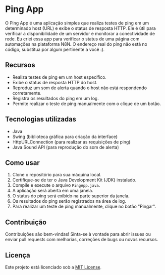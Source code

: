 # Ping App

O Ping App é uma aplicação simples que realiza testes de ping em um determinado host (URL) e exibe o status de resposta HTTP. Ele é útil para verificar a disponibilidade de um servidor e monitorar a conectividade de rede.
Eu criei essa app para verificar o status de uma página com automações na plataforma N8N. 
O endereço real do ping não está no código, substitua por algum pertinente a você :).

## Recursos

- Realiza testes de ping em um host específico.
- Exibe o status de resposta HTTP do host.
- Reproduz um som de alerta quando o host não está respondendo corretamente.
- Registra os resultados do ping em um log.
- Permite realizar o teste de ping manualmente com o clique de um botão.

## Tecnologias utilizadas

- Java
- Swing (biblioteca gráfica para criação da interface)
- HttpURLConnection (para realizar as requisições de ping)
- Java Sound API (para reprodução do som de alerta)

## Como usar

1. Clone o repositório para sua máquina local.
2. Certifique-se de ter o Java Development Kit (JDK) instalado.
3. Compile e execute o arquivo `PingApp.java`.
4. A aplicação será aberta em uma janela.
5. O status do ping será exibido na parte superior da janela.
6. Os resultados do ping serão registrados na área de log.
7. Para realizar um teste de ping manualmente, clique no botão "Pingar".

## Contribuição

Contribuições são bem-vindas! Sinta-se à vontade para abrir issues ou enviar pull requests com melhorias, correções de bugs ou novos recursos.

## Licença

Este projeto está licenciado sob a [MIT License](LICENSE).
